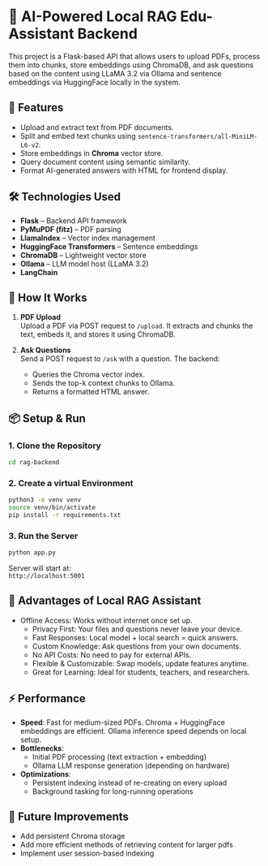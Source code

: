 
# 📘 AI-Powered Local RAG Edu-Assistant Backend

This project is a Flask-based API that allows users to upload PDFs, process them into chunks, store embeddings using ChromaDB, and ask questions based on the content using LLaMA 3.2 via Ollama and sentence embeddings via HuggingFace locally in the system.

## 🚀 Features

- Upload and extract text from PDF documents.
- Split and embed text chunks using `sentence-transformers/all-MiniLM-L6-v2`.
- Store embeddings in **Chroma** vector store.
- Query document content using semantic similarity.
- Format AI-generated answers with HTML for frontend display.

## 🛠️ Technologies Used

- **Flask** – Backend API framework
- **PyMuPDF (fitz)** – PDF parsing
- **LlamaIndex** – Vector index management
- **HuggingFace Transformers** – Sentence embeddings
- **ChromaDB** – Lightweight vector store
- **Ollama** – LLM model host (LLaMA 3.2)
- **LangChain** 

## 🧠 How It Works

1. **PDF Upload**  
   Upload a PDF via POST request to `/upload`. It extracts and chunks the text, embeds it, and stores it using ChromaDB.

2. **Ask Questions**  
   Send a POST request to `/ask` with a question. The backend:
   - Queries the Chroma vector index.
   - Sends the top-k context chunks to Ollama.
   - Returns a formatted HTML answer.

## 📦 Setup & Run

### 1. Clone the Repository

```bash
cd rag-backend
```

### 2. Create a virtual Environment

```bash
python3 -m venv venv
source venv/bin/activate 
pip install -r requirements.txt
```

<!-- Example `requirements.txt`:
```
flask
flask-cors
PyMuPDF
llama-index
chromadb
sentence-transformers
langchain
openai
``` -->

### 3. Run the Server

```bash
python app.py
```

Server will start at:  
`http://localhost:5001`

## 📒 Advantages of Local RAG Assistant

  - Offline Access: Works without internet once set up.
	- Privacy First: Your files and questions never leave your device.
	- Fast Responses: Local model + local search = quick answers.
	- Custom Knowledge: Ask questions from your own documents.
	- No API Costs: No need to pay for external APIs.
	- Flexible & Customizable: Swap models, update features anytime.
	- Great for Learning: Ideal for students, teachers, and researchers.

## ⚡ Performance

- **Speed**: Fast for medium-sized PDFs. Chroma + HuggingFace embeddings are efficient. Ollama inference speed depends on local setup.
- **Bottlenecks**:
  - Initial PDF processing (text extraction + embedding)
  - Ollama LLM response generation (depending on hardware)
- **Optimizations**:
  - Persistent indexing instead of re-creating on every upload
  - Background tasking for long-running operations

## 🧩 Future Improvements

- Add persistent Chroma storage
- Add more efficient methods of retrieving content for larger pdfs
- Implement user session-based indexing

